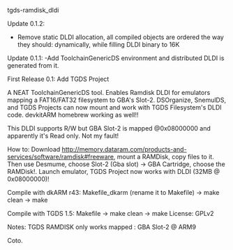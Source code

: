 tgds-ramdisk_dldi

Update 0.1.2:
- Remove static DLDI allocation, all compiled objects are ordered the way they should: dynamically, while filling DLDI binary to 16K

Update 0.1.1:
-Add ToolchainGenericDS environment and distributed DLDI is generated from it.

First Release 0.1: Add TGDS Project


A NEAT ToolchainGenericDS tool. Enables Ramdisk DLDI for emulators mapping a FAT16/FAT32 filesystem to GBA's Slot-2. 
DSOrganize, SnemulDS, and TGDS Projects can now mount and work with TGDS Filesystem's DLDI code. 
devkitARM homebrew working as well!!

This DLDI supports R/W but GBA Slot-2 is mapped @0x08000000 and apparently it's Read only. Not my fault!

How to:
Download http://memory.dataram.com/products-and-services/software/ramdisk#freeware, mount a RAMDisk, copy files to it. 
Then use Desmume, choose Slot-2 (Gba slot) -> GBA Cartridge, choose the RAMDisk!. 
Launch emulator, TGDS Project now works with DLDI (32MB @ 0x08000000)!


Compile with dkARM r43: Makefile_dkarm (rename it to Makefile) -> make clean -> make

Compile with TGDS 1.5: Makefile -> make clean -> make
License: GPLv2

Notes:
TGDS RAMDISK only works mapped : GBA Slot-2 @ ARM9

Coto.